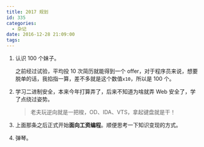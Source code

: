 ```yaml
---
title: 2017 规划
id: 335
categories:
  - 杂记
date: 2016-12-28 21:09:00
tags:
---
```


1.  认识 100 个妹子。

    之前经过试验，平均投 10 次简历就能得到一个 offer，对于程序员来说，想要脱单的话，我掐指一算，差不多就是这个数值`x10`，所以是 100 个。

2.  学习二进制安全，本来今年打算弄了，后来不知道为啥就弄 Web 安全了，学了点绕过姿势。

    > 老夫玩逆向就是一把梭，OD、IDA、VTS，拿起键盘就是干！
    
3.  上面那条之后正式开始**面向工资编程**。顺便思考一下知识变现的方式。

4.  弹琴。